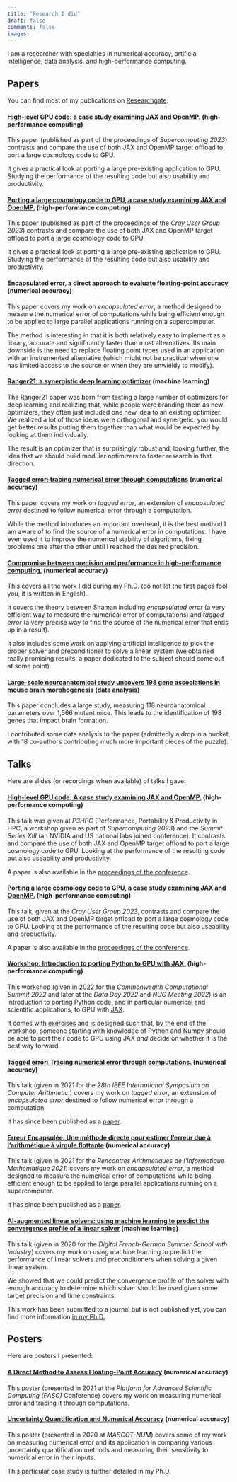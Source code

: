 ```yaml
---
title: "Research I did"
draft: false
comments: false
images:
---
```


I am a researcher with specialties in numerical accuracy, artificial intelligence, data analysis, and high-performance computing.

## Papers

You can find most of my publications on [Researchgate](https://www.researchgate.net/profile/Nestor-Demeure):

#### [High-level GPU code: a case study examining JAX and OpenMP.](https://dl.acm.org/doi/10.1145/3624062.3624186) (high-performance computing)

This paper (published as part of the proceedings of *Supercomputing 2023*) contrasts and compare the use of both JAX and OpenMP target offload to port a large cosmology code to GPU.

It gives a practical look at porting a large pre-existing application to GPU. Studying the performance of the resulting code but also usability and productivity.

#### [Porting a large cosmology code to GPU, a case study examining JAX and OpenMP.](https://cug.org/digital-library/) (high-performance computing)

This paper (published as part of the proceedings of the *Cray User Group 2023*) contrasts and compare the use of both JAX and OpenMP target offload to port a large cosmology code to GPU.

It gives a practical look at porting a large pre-existing application to GPU. Studying the performance of the resulting code but also usability and productivity.

#### [Encapsulated error, a direct approach to evaluate floating-point accuracy](https://dl.acm.org/doi/10.1145/3549205) (numerical accuracy)

This paper covers my work on *encapsulated error*, a method designed to measure the numerical error of computations while being efficient enough to be applied to large parallel applications running on a supercomputer.

The method is interesting in that it is both relatively easy to implement as a library, accurate and significantly faster than most alternatives.
Its main downside is the need to replace floating point types used in an application with an instrumented alternative (which might not be practical when one has limited access to the source or when they are unwieldy to modify).

#### [Ranger21: a synergistic deep learning optimizer](https://arxiv.org/abs/2106.13731) (machine learning)

The Ranger21 paper was born from testing a large number of optimizers for deep learning and realizing that, while people were branding them as new optimizers, they often just included one new idea to an existing optimizer.
We realized a lot of those ideas were orthogonal and synergetic: you would get better results putting them together than what would be expected by looking at them individually.

The result is an optimizer that is surprisingly robust and, looking further, the idea that we should build modular optimizers to foster research in that direction.

#### [Tagged error: tracing numerical error through computations](https://ieeexplore.ieee.org/document/9603395) (numerical accuracy)

This paper covers my work on *tagged error*, an extension of *encapsulated error* destined to follow numerical error through a computation.

While the method introduces an important overhead, it is the best method I am aware of to find the source of a numerical error in computations.
I have even used it to improve the numerical stability of algorithms, fixing problems one after the other until I reached the desired precision.

#### [Compromise between precision and performance in high-performance computing.](https://www.researchgate.net/publication/348551075_Compromise_between_precision_and_performance_in_high_performance_computing) (numerical accuracy)

This covers all the work I did during my Ph.D. (do not let the first pages fool you, it is written in English).

It covers the theory between Shaman including *encapsulated error* (a very efficient way to measure the numerical error of computations) and *tagged error* (a very precise way to find the source of the numerical error that ends up in a result).

It also includes some work on applying artificial intelligence to pick the proper solver and preconditioner to solve a linear system (we obtained really promising results, a paper dedicated to the subject should come out at some point).

#### [Large-scale neuroanatomical study uncovers 198 gene associations in mouse brain morphogenesis](https://www.nature.com/articles/s41467-019-11431-2) (data analysis)

This paper concludes a large study, measuring 118 neuroanatomical parameters over 1,566 mutant mice.
This leads to the identification of 198 genes that impact brain formation.

I contributed some data analysis to the paper (admittedly a drop in a bucket, with 18 co-authors contributing much more important pieces of the puzzle).

## Talks

Here are slides (or recordings when available) of talks I gave:

#### [High-level GPU code: A case study examining JAX and OpenMP.](https://docs.google.com/presentation/d/1JQwaMre9_-iiwPqslPXS7CW-SvQxv5XPgdWBd12L0io/edit?usp=sharing) (high-performance computing)

This talk was given at *P3HPC* (Performance, Portability & Productivity in HPC, a workshop given as part of *Supercomputing 2023*) and the *Summit Series XIII* (an NVIDIA and US national labs joined conference).
It contrasts and compare the use of both JAX and OpenMP target offload to port a large cosmology code to GPU.
Looking at the performance of the resulting code but also useability and productivity.

A paper is also available in the [proceedings of the conference](https://dl.acm.org/doi/10.1145/3624062.3624186).

#### [Porting a large cosmology code to GPU, a case study examining JAX and OpenMP.](https://docs.google.com/presentation/d/1eVrpDsUJYp2ZqG05TYHSpAfvJ0AJRZPzS0_lND2ivk8/edit?usp=sharing) (high-performance computing)

This talk, given at the *Cray User Group 2023*, contrasts and compare the use of both JAX and OpenMP target offload to port a large cosmology code to GPU.
Looking at the performance of the resulting code but also useability and productivity.

A paper is also available in the [proceedings of the conference](https://cug.org/digital-library/).

#### [Workshop: Introduction to porting Python to GPU with JAX.](https://youtu.be/YhXUymsQ_3g?list=PL20S5EeApOStvfX3byEoJe-Z93D64xaLE) (high-performance computing)

This workshop (given in 2022 for the *Commonwealth Computational Summit 2022* and later at the *Data Day 2022* and *NUG Meeting 2022*) is an introduction to porting Python code, and in particular numerical and scientific applications, to GPU with [JAX](https://github.com/google/jax).

It comes with [exercises](https://drive.google.com/drive/folders/12SO8IwMv2CP6vRmtgWwJ9Xekw8a2B-aT?usp=sharing) and is designed such that, by the end of the workshop, someone starting with knowledge of Python and Numpy should be able to port their code to GPU using JAX *and* decide on whether it is the best way forward.

#### [Tagged error: Tracing numerical error through computations.](https://drive.google.com/file/d/1mt-QCBOqcdD36-6DwI4eE6GwHIoX_hGf/view?usp=sharing) (numerical accuracy)

This talk (given in 2021 for the *28th IEEE International Symposium on Computer Arithmetic.*) covers my work on *tagged error*, an extension of *encapsulated error* destined to follow numerical error through a computation.

It has since been published as a [paper](https://ieeexplore.ieee.org/document/9603395).

#### [Erreur Encapsulée: Une méthode directe pour estimer l’erreur due à l’arithmétique à virgule flottante](https://drive.google.com/file/d/1US7Toi0T45VulCMWRyxALYfezKznEjOJ/view?usp=sharing) (numerical accuracy)

This talk (given in 2021 for the *Rencontres Arithmétiques de l'Informatique Mathématique 2021*) covers my work on *encapsulated error*, a method designed to measure the numerical error of computations while being efficient enough to be applied to large parallel applications running on a supercomputer.

It has since been published as a [paper](https://ieeexplore.ieee.org/document/9603395).

#### [AI-augmented linear solvers: using machine learning to predict the convergence profile of a linear solver](https://youtu.be/kXwPJAPwLz0?list=PLr1vc4ZveozN3DCzlIxJd_oLG9MpLev1B) (machine learning)

This talk (given in 2020 for the *Digital French-German Summer School with Industry*) covers my work on using machine learning to predict the performance of linear solvers and preconditioners when solving a given linear system.

We showed that we could predict the convergence profile of the solver with enough accuracy to determine which solver should be used given some target precision and time constraints.

This work has been submitted to a journal but is not published yet, you can find more information [in my Ph.D.](https://www.researchgate.net/publication/348551075_Compromise_between_precision_and_performance_in_high_performance_computing)

## Posters

Here are posters I presented:

#### [A Direct Method to Assess Floating-Point Accuracy](https://drive.google.com/file/d/1GNm7FKPzk9YUpYDiCeoIgLMvE9FJbPlP/view?usp=sharing) (numerical accuracy)

This poster (presented in 2021 at the *Platform for Advanced Scientific Computing (PASC)* Conference) covers my work on measuring numerical error and tracing it through computations.

#### [Uncertainty Quantification and Numerical Accuracy](https://drive.google.com/file/d/1VrqqRQgU2RDPcv2JdEbuSsbQj7hWE-pM/view?usp=sharing) (numerical accuracy)

This poster (presented in 2020 at *MASCOT-NUM*) covers some of my work on measuring numerical error and its application in comparing various uncertainty quantification methods and measuring their sensitivity to numerical error in their inputs.

This particular case study is further detailed in my Ph.D.

